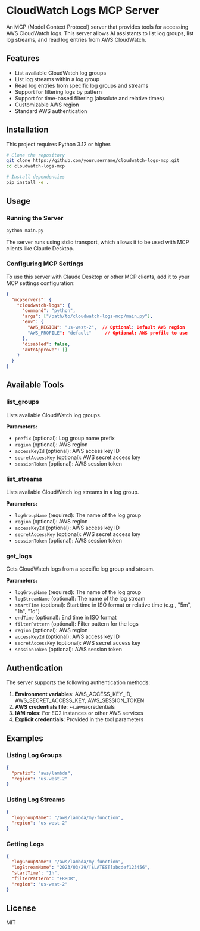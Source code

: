 # CloudWatch Logs MCP Server

An MCP (Model Context Protocol) server that provides tools for accessing AWS CloudWatch logs. This server allows AI assistants to list log groups, list log streams, and read log entries from AWS CloudWatch.

## Features

- List available CloudWatch log groups
- List log streams within a log group
- Read log entries from specific log groups and streams
- Support for filtering logs by pattern
- Support for time-based filtering (absolute and relative times)
- Customizable AWS region
- Standard AWS authentication

## Installation

This project requires Python 3.12 or higher.

```bash
# Clone the repository
git clone https://github.com/yourusername/cloudwatch-logs-mcp.git
cd cloudwatch-logs-mcp

# Install dependencies
pip install -e .
```

## Usage

### Running the Server

```bash
python main.py
```

The server runs using stdio transport, which allows it to be used with MCP clients like Claude Desktop.

### Configuring MCP Settings

To use this server with Claude Desktop or other MCP clients, add it to your MCP settings configuration:

```json
{
  "mcpServers": {
    "cloudwatch-logs": {
      "command": "python",
      "args": ["/path/to/cloudwatch-logs-mcp/main.py"],
      "env": {
        "AWS_REGION": "us-west-2",  // Optional: Default AWS region
        "AWS_PROFILE": "default"     // Optional: AWS profile to use
      },
      "disabled": false,
      "autoApprove": []
    }
  }
}
```

## Available Tools

### list_groups

Lists available CloudWatch log groups.

**Parameters:**

- `prefix` (optional): Log group name prefix
- `region` (optional): AWS region
- `accessKeyId` (optional): AWS access key ID
- `secretAccessKey` (optional): AWS secret access key
- `sessionToken` (optional): AWS session token

### list_streams

Lists available CloudWatch log streams in a log group.

**Parameters:**

- `logGroupName` (required): The name of the log group
- `region` (optional): AWS region
- `accessKeyId` (optional): AWS access key ID
- `secretAccessKey` (optional): AWS secret access key
- `sessionToken` (optional): AWS session token

### get_logs

Gets CloudWatch logs from a specific log group and stream.

**Parameters:**

- `logGroupName` (required): The name of the log group
- `logStreamName` (optional): The name of the log stream
- `startTime` (optional): Start time in ISO format or relative time (e.g., "5m", "1h", "1d")
- `endTime` (optional): End time in ISO format
- `filterPattern` (optional): Filter pattern for the logs
- `region` (optional): AWS region
- `accessKeyId` (optional): AWS access key ID
- `secretAccessKey` (optional): AWS secret access key
- `sessionToken` (optional): AWS session token

## Authentication

The server supports the following authentication methods:

1. **Environment variables**: AWS_ACCESS_KEY_ID, AWS_SECRET_ACCESS_KEY, AWS_SESSION_TOKEN
2. **AWS credentials file**: ~/.aws/credentials
3. **IAM roles**: For EC2 instances or other AWS services
4. **Explicit credentials**: Provided in the tool parameters

## Examples

### Listing Log Groups

```json
{
  "prefix": "aws/lambda",
  "region": "us-west-2"
}
```

### Listing Log Streams

```json
{
  "logGroupName": "/aws/lambda/my-function",
  "region": "us-west-2"
}
```

### Getting Logs

```json
{
  "logGroupName": "/aws/lambda/my-function",
  "logStreamName": "2023/03/29/[$LATEST]abcdef123456",
  "startTime": "1h",
  "filterPattern": "ERROR",
  "region": "us-west-2"
}
```

## License

MIT
